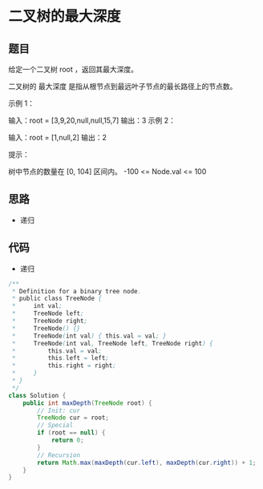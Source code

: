 # 二叉树的最大深度

## 题目

给定一个二叉树 root ，返回其最大深度。

二叉树的 最大深度 是指从根节点到最远叶子节点的最长路径上的节点数。

 

示例 1：



 

输入：root = [3,9,20,null,null,15,7]
输出：3
示例 2：

输入：root = [1,null,2]
输出：2
 

提示：

树中节点的数量在 [0, 104] 区间内。
-100 <= Node.val <= 100

## 思路

- 递归

## 代码

- 递归

```java
/**
 * Definition for a binary tree node.
 * public class TreeNode {
 *     int val;
 *     TreeNode left;
 *     TreeNode right;
 *     TreeNode() {}
 *     TreeNode(int val) { this.val = val; }
 *     TreeNode(int val, TreeNode left, TreeNode right) {
 *         this.val = val;
 *         this.left = left;
 *         this.right = right;
 *     }
 * }
 */
class Solution {
    public int maxDepth(TreeNode root) {
        // Init: cur
        TreeNode cur = root;
        // Special
        if (root == null) {
            return 0;
        }
        // Recursion
        return Math.max(maxDepth(cur.left), maxDepth(cur.right)) + 1;
    }
}
```